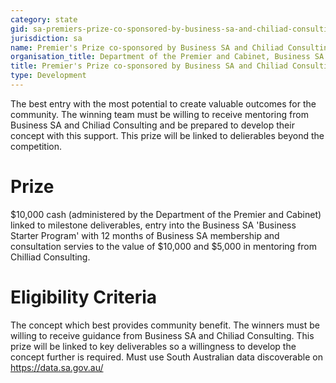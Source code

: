```yaml
---
category: state
gid: sa-premiers-prize-co-sponsored-by-business-sa-and-chiliad-consulting
jurisdiction: sa
name: Premier's Prize co-sponsored by Business SA and Chiliad Consulting
organisation_title: Department of the Premier and Cabinet, Business SA and Chiliad Consulting
title: Premier's Prize co-sponsored by Business SA and Chiliad Consulting
type: Development
---
```


The best entry with the most potential to create valuable outcomes for the community. The winning team must be willing to receive mentoring from Business SA and Chiliad Consulting and be prepared to develop their concept with this support. This prize will be linked to delierables beyond the competition.

# Prize
$10,000 cash (administered by the Department of the Premier and Cabinet) linked to milestone deliverables, entry into the Business SA 'Business Starter Program' with 12 months of Business SA membership and consultation servies to the value of $10,000 and $5,000 in mentoring from Chilliad Consulting.

# Eligibility Criteria
The concept which best provides community benefit. The winners must be willing to receive guidance from Business SA and Chiliad Consulting. This prize will be linked to key deliverables so a willingness to develop the concept further is required. Must use South Australian data discoverable on https://data.sa.gov.au/